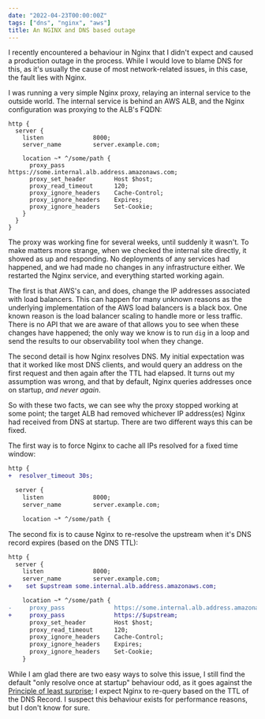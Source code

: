 ```yaml
---
date: "2022-04-23T00:00:00Z"
tags: ["dns", "nginx", "aws"]
title: An NGINX and DNS based outage
---
```


I recently encountered a behaviour in Nginx that I didn't expect and caused a production outage in the process.  While I would love to blame DNS for this, as it's usually the cause of most network-related issues, in this case, the fault lies with Nginx.


I was running a very simple Nginx proxy, relaying an internal service to the outside world.  The internal service is behind an AWS ALB, and the Nginx configuration was proxying to the ALB's FQDN:

```
http {
  server {
    listen              8000;
    server_name         server.example.com;

    location ~* ^/some/path {
      proxy_pass              https://some.internal.alb.address.amazonaws.com;
      proxy_set_header        Host $host;
      proxy_read_timeout      120;
      proxy_ignore_headers    Cache-Control;
      proxy_ignore_headers    Expires;
      proxy_ignore_headers    Set-Cookie;
    }
  }
}
```

The proxy was working fine for several weeks, until suddenly it wasn't.  To make matters more strange, when we checked the internal site directly, it showed as up and responding.  No deployments of any services had happened, and we had made no changes in any infrastructure either.  We restarted the Nginx service, and everything started working again.

The first is that AWS's can, and does, change the IP addresses associated with load balancers.  This can happen for many unknown reasons as the underlying implementation of the AWS load balancers is a black box.  One known reason is the load balancer scaling to handle more or less traffic.  There is no API that we are aware of that allows you to see when these changes have happened; the only way we know is to run `dig` in a loop and send the results to our observability tool when they change.

The second detail is how Nginx resolves DNS.  My initial expectation was that it worked like most DNS clients, and would query an address on the first request and then again after the TTL had elapsed.  It turns out my assumption was wrong, and that by default, Nginx queries addresses once on startup, _and never again_.

So with these two facts, we can see why the proxy stopped working at some point; the target ALB had removed whichever IP address(es) Nginx had received from DNS at startup.  There are two different ways this can be fixed.


The first way is to force Nginx to cache all IPs resolved for a fixed time window:

```diff
http {
+  resolver_timeout 30s;

  server {
    listen              8000;
    server_name         server.example.com;

    location ~* ^/some/path {
```

The second fix is to cause Nginx to re-resolve the upstream when it's DNS record expires (based on the DNS TTL):

```diff
http {
  server {
    listen              8000;
    server_name         server.example.com;
+    set $upstream some.internal.alb.address.amazonaws.com;

    location ~* ^/some/path {
-     proxy_pass              https://some.internal.alb.address.amazonaws.com;
+     proxy_pass              https://$upstream;
      proxy_set_header        Host $host;
      proxy_read_timeout      120;
      proxy_ignore_headers    Cache-Control;
      proxy_ignore_headers    Expires;
      proxy_ignore_headers    Set-Cookie;
    }
```

While I am glad there are two easy ways to solve this issue, I still find the default "only resolve once at startup" behaviour odd, as it goes against the [Principle of least surprise](https://en.wikipedia.org/wiki/Principle_of_least_astonishment);  I expect Nginx to re-query based on the TTL of the DNS Record.  I suspect this behaviour exists for performance reasons, but I don't know for sure.
